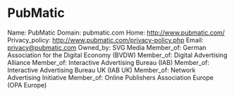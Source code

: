 
# PubMatic

Name: PubMatic
Domain: pubmatic.com
Home: http://www.pubmatic.com/
Privacy_policy: http://www.pubmatic.com/privacy-policy.php
Email: privacy@pubmatic.com
Owned_by: SVG Media
Member_of: German Association for the Digital Economy (BVDW)
Member_of: Digital Advertising Alliance
Member_of: Interactive Advertising Bureau (IAB)
Member_of: Interactive Advertising Bureau UK (IAB UK)
Member_of: Network Advertising Initiative
Member_of: Online Publishers Association Europe (OPA Europe)
